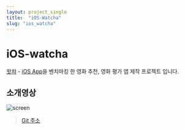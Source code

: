 ```yaml
---
layout: project_single
title:  "iOS-Watcha"
slug: "ios_watcha"
---
```

# iOS-watcha
[왓챠][watcha] - [iOS App][app]을 벤치마킹 한 영화 추천, 영화 평가 앱 제작 프로젝트 입니다.

[watcha]: https://watcha.net
[app]: https://itunes.apple.com/kr/app/왓챠-영화-도서-tv-시리즈-추천-앱/id644185507?mt=8

## 소개영상
![screen](/static/projects/ios_watcha.gif)



> [Git 주소](https://github.com/ywangnon/iOS-watcha)
